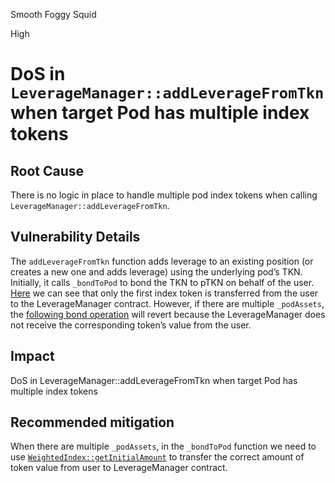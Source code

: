 Smooth Foggy Squid

High

# DoS in `LeverageManager::addLeverageFromTkn` when target Pod has multiple index tokens

## Root Cause

There is no logic in place to handle multiple pod index tokens when calling `LeverageManager::addLeverageFromTkn`.

## Vulnerability Details 

The `addLeverageFromTkn` function adds leverage to an existing position (or creates a new one and adds leverage) using the underlying pod’s TKN. Initially, it calls `_bondToPod` to bond the TKN to pTKN on behalf of the user.  
[Here](https://github.com/sherlock-audit/2025-01-peapods-finance/blob/d28eb19f4b39d3db7997477460f9f9c76839cb0c/contracts/contracts/lvf/LeverageManager.sol#L571-L573) we can see that only the first index token is transferred from the user to the LeverageManager contract. However, if there are multiple `_podAssets`, the [following bond operation](https://github.com/sherlock-audit/2025-01-peapods-finance/blob/d28eb19f4b39d3db7997477460f9f9c76839cb0c/contracts/contracts/lvf/LeverageManager.sol#L576) will revert because the LeverageManager does not receive the corresponding token’s value from the user.

## Impact

DoS in LeverageManager::addLeverageFromTkn when target Pod has multiple index tokens

## Recommended mitigation

When there are multiple `_podAssets`, in the `_bondToPod` function we need to use [`WeightedIndex::getInitialAmount`](https://github.com/sherlock-audit/2025-01-peapods-finance/blob/d28eb19f4b39d3db7997477460f9f9c76839cb0c/contracts/contracts/WeightedIndex.sol#L204) to transfer the correct amount of token value from user to LeverageManager contract.